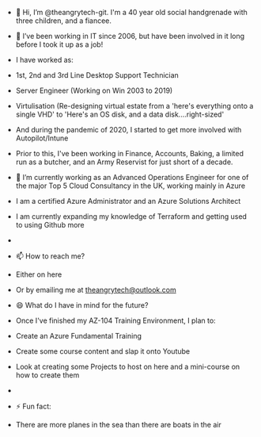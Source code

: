 - 👋 Hi, I’m @theangrytech-git. I'm a 40 year old social handgrenade with three children, and a fiancee.

- 👀 I’ve been working in IT since 2006, but have been involved in it long before I took it up as a job!
- I have worked as:
- 1st, 2nd and 3rd Line Desktop Support Technician
- Server Engineer (Working on Win 2003 to 2019)
- Virtulisation (Re-designing virtual estate from a 'here's everything onto a single VHD' to 'Here's an OS disk, and a data disk....right-sized'
- And during the pandemic of 2020, I started to get more involved with Autopilot/Intune
- Prior to this, I've been working in Finance, Accounts, Baking, a limited run as a butcher, and an Army Reservist for just short of a decade.

- 🌱 I’m currently working as an Advanced Operations Engineer for one of the major Top 5 Cloud Consultancy in the UK, working mainly in Azure
- I am a certified Azure Administrator and an Azure Solutions Architect 
- I am currently expanding my knowledge of Terraform and getting used to using Github more
- 
- 📫 How to reach me?
- Either on here
- Or by emailing me at theangrytech@outlook.com

- 😄 What do I have in mind for the future?
- Once I've finished my AZ-104 Training Environment, I plan to:
- Create an Azure Fundamental Training
- Create some course content and slap it onto Youtube
- Look at creating some Projects to host on here and a mini-course on how to create them
- 
- ⚡ Fun fact:
- There are more planes in the sea than there are boats in the air
